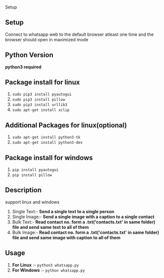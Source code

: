 Setup

## Setup

Connect to whatsapp web to the default browser atleast one time and the browser should open in maximized mode

## Python Version
**python3 required**

## Package install for linux

1. ``sudo pip3 install pyautogui``
2. ``sudo pip3 install pillow``
3. ``sudo pip3 install urllib3``
4. ``sudo apt-get install xclip``
## Additional Packages for linux(optional)
1. ``sudo apt-get install python3-tk``
2. ``sudo apt-get install python3-dev``

## Package install for windows
1. ``pip install pyautogui``
2. ``pip install pillow``


##	Description

support linux and windows

1. Single Text:- **Send a single text to a single person** 
2. Single Image:- **Send a single image with a caption to a single contact**
3. Bulk Text:- **Read contact no. form a .txt('contacts.txt' in same folder) file and send same text to all of them**
4. Bulk Image:- **Read contact no. form a .txt('contacts.txt' in same folder) file and send same image with caption to all of them**

## Usage
1. **For Linux** :- ``python3 whatsapp.py``
2. **For Windows** :- ``python whatsapp.py``
